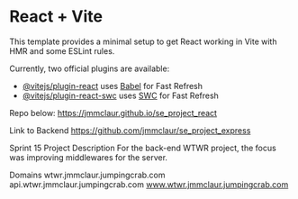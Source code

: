 # React + Vite

This template provides a minimal setup to get React working in Vite with HMR and some ESLint rules.

Currently, two official plugins are available:

- [@vitejs/plugin-react](https://github.com/vitejs/vite-plugin-react/blob/main/packages/plugin-react/README.md) uses [Babel](https://babeljs.io/) for Fast Refresh
- [@vitejs/plugin-react-swc](https://github.com/vitejs/vite-plugin-react-swc) uses [SWC](https://swc.rs/) for Fast Refresh

Repo below:
https://jmmclaur.github.io/se_project_react

Link to Backend
https://github.com/jmmclaur/se_project_express

Sprint 15 Project Description
For the back-end WTWR project, the focus was improving middlewares for the server.

Domains
wtwr.jmmclaur.jumpingcrab.com
api.wtwr.jmmclaur.jumpingcrab.com
www.wtwr.jmmclaur.jumpingcrab.com

